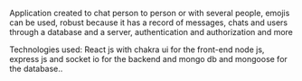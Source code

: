 Application created to chat person to person or with several people, emojis can be used, robust because it has a record of messages, chats and users through a database and a server, authentication and authorization and more

Technologies used: React js with chakra ui for the front-end node js, express js and socket io for the backend and mongo db and mongoose for the database..
